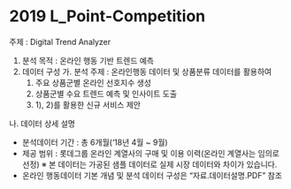 # 2019 L_Point-Competition


주제 : Digital Trend Analyzer
1) 분석 목적 : 온라인 행동 기반 트렌드 예측
2) 데이터 구성 
가. 분석 주제 : 온라인행동 데이터 및 상품분류 데이터를 활용하여 
      1) 주요 상품군별 온라인 선호지수 생성
      2) 상품군별 수요 트렌드 예측 및 인사이트 도출
      3) 1), 2)를 활용한 신규 서비스 제안

나. 데이터 상세 설명
  - 분석데이터 기간 : 총 6개월(‘18년 4월 ~ 9월)
  - 제공 범위 : 롯데그룹 온라인 계열사의 구매 및 이용 이력(온라인 계열사는 임의로 선정)
      ※ 본 데이터는 가공된 샘플 데이터로 실제 시장 데이터와 차이가 있습니다.
  - 온라인 행동데이터 기본 개념 및 분석 데이터 구성은 “자료.데이터설명.PDF” 참조
